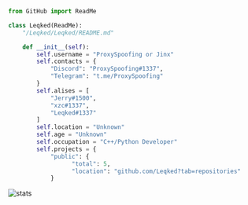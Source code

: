 ```py
from GitHub import ReadMe

class Leqked(ReadMe):
    "/Leqked/Leqked/README.md"

    def __init__(self):
        self.username = "ProxySpoofing or Jinx"
        self.contacts = {
            "Discord": "ProxySpoofing#1337",
            "Telegram": "t.me/ProxySpoofing"
        }
        self.alises = [
            "Jerry#1500",
            "xzc#1337",
            "Leqked#1337"
        ]
        self.location = "Unknown"
        self.age = "Unknown"
        self.occupation = "C++/Python Developer"
        self.projects = {
            "public": {
                  "total": 5,
                  "location": "github.com/Leqked?tab=repositories"
            }
```
![stats](https://github-readme-stats.vercel.app/api/?username=Leqked&title_color=4F8CC9&text_color=9f9f9f&show_icons=true&bg_color=00000000&hide_border=true&icon_color=4F8CC9&hide_title=true&count_private=true&include_all_commits=true)
